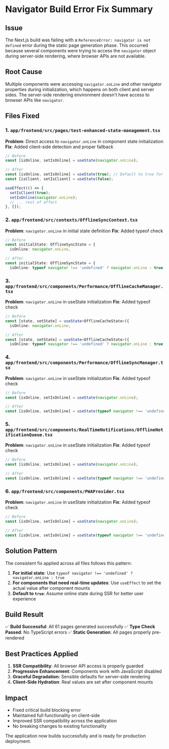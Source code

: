 # Navigator Build Error Fix Summary

## Issue
The Next.js build was failing with a `ReferenceError: navigator is not defined` error during the static page generation phase. This occurred because several components were trying to access the `navigator` object during server-side rendering, where browser APIs are not available.

## Root Cause
Multiple components were accessing `navigator.onLine` and other navigator properties during initialization, which happens on both client and server sides. The server-side rendering environment doesn't have access to browser APIs like `navigator`.

## Files Fixed

### 1. `app/frontend/src/pages/test-enhanced-state-management.tsx`
**Problem**: Direct access to `navigator.onLine` in component state initialization
**Fix**: Added client-side detection and proper fallback
```typescript
// Before
const [isOnline, setIsOnline] = useState(navigator.onLine);

// After  
const [isOnline, setIsOnline] = useState(true); // Default to true for SSR
const [isClient, setIsClient] = useState(false);

useEffect(() => {
  setIsClient(true);
  setIsOnline(navigator.onLine);
  // ... rest of effect
}, []);
```

### 2. `app/frontend/src/contexts/OfflineSyncContext.tsx`
**Problem**: `navigator.onLine` in initial state definition
**Fix**: Added typeof check
```typescript
// Before
const initialState: OfflineSyncState = {
  isOnline: navigator.onLine,

// After
const initialState: OfflineSyncState = {
  isOnline: typeof navigator !== 'undefined' ? navigator.onLine : true,
```

### 3. `app/frontend/src/components/Performance/OfflineCacheManager.tsx`
**Problem**: `navigator.onLine` in useState initialization
**Fix**: Added typeof check
```typescript
// Before
const [state, setState] = useState<OfflineCacheState>({
  isOnline: navigator.onLine,

// After
const [state, setState] = useState<OfflineCacheState>({
  isOnline: typeof navigator !== 'undefined' ? navigator.onLine : true,
```

### 4. `app/frontend/src/components/Performance/OfflineSyncManager.tsx`
**Problem**: `navigator.onLine` in useState initialization
**Fix**: Added typeof check
```typescript
// Before
const [isOnline, setIsOnline] = useState(navigator.onLine);

// After
const [isOnline, setIsOnline] = useState(typeof navigator !== 'undefined' ? navigator.onLine : true);
```

### 5. `app/frontend/src/components/RealTimeNotifications/OfflineNotificationQueue.tsx`
**Problem**: `navigator.onLine` in useState initialization
**Fix**: Added typeof check
```typescript
// Before
const [isOnline, setIsOnline] = useState(navigator.onLine);

// After
const [isOnline, setIsOnline] = useState(typeof navigator !== 'undefined' ? navigator.onLine : true);
```

### 6. `app/frontend/src/components/PWAProvider.tsx`
**Problem**: `navigator.onLine` in useState initialization
**Fix**: Added typeof check
```typescript
// Before
const [isOnline, setIsOnline] = useState(navigator.onLine);

// After
const [isOnline, setIsOnline] = useState(typeof navigator !== 'undefined' ? navigator.onLine : true);
```

## Solution Pattern
The consistent fix applied across all files follows this pattern:

1. **For initial state**: Use `typeof navigator !== 'undefined' ? navigator.onLine : true`
2. **For components that need real-time updates**: Use `useEffect` to set the actual value after component mounts
3. **Default to `true`**: Assume online state during SSR for better user experience

## Build Result
✅ **Build Successful**: All 61 pages generated successfully
✅ **Type Check Passed**: No TypeScript errors
✅ **Static Generation**: All pages properly pre-rendered

## Best Practices Applied
1. **SSR Compatibility**: All browser API access is properly guarded
2. **Progressive Enhancement**: Components work with JavaScript disabled
3. **Graceful Degradation**: Sensible defaults for server-side rendering
4. **Client-Side Hydration**: Real values are set after component mounts

## Impact
- Fixed critical build blocking error
- Maintained full functionality on client-side
- Improved SSR compatibility across the application
- No breaking changes to existing functionality

The application now builds successfully and is ready for production deployment.
</text>